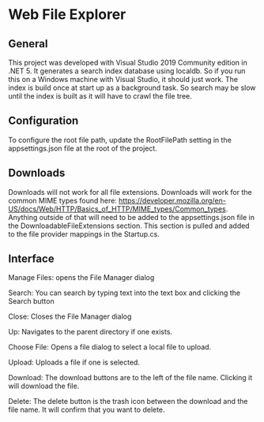 ﻿# Web File Explorer

## General

This project was developed with Visual Studio 2019 Community edition in .NET 5. It generates a search index database
using localdb. So if you run this on a Windows machine with Visual Studio, it should just work. The index is build
once at start up as a background task. So search may be slow until the index is built as it will have to crawl the
file tree.

## Configuration

To configure the root file path, update the RootFilePath setting in the appsettings.json file at the root of the project.

## Downloads

Downloads will not work for all file extensions. Downloads will work for the common MIME types found here: 
https://developer.mozilla.org/en-US/docs/Web/HTTP/Basics_of_HTTP/MIME_types/Common_types. Anything outside 
of that will need to be added to the appsettings.json file in the DownloadableFileExtensions section. This section is pulled and added 
to the file provider mappings in the Startup.cs.

## Interface

Manage Files: opens the File Manager dialog

Search: You can search by typing text into the text box and clicking the Search button 

Close: Closes the File Manager dialog

Up: Navigates to the parent directory if one exists.

Choose File: Opens a file dialog to select a local file to upload.

Upload: Uploads a file if one is selected.

Download: The download buttons are to the left of the file name. Clicking it will download the file.

Delete: The delete button is the trash icon between the download and the file name. It will confirm that you want to delete.